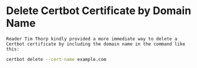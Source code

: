 # Delete Certbot Certificate by Domain Name

`Reader Tim Thorp kindly provided a more immediate way to delete a Certbot certificate by including the domain name in the command like this:`

```bash
certbot delete --cert-name example.com
```

